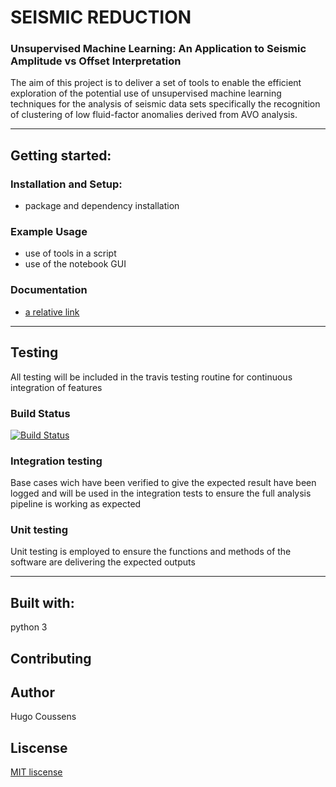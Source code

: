 # SEISMIC REDUCTION 
### Unsupervised Machine Learning: An Application to Seismic Amplitude vs Offset Interpretation ###

The aim of this project is to deliver a set of tools to enable the efficient exploration of the potential use of unsupervised machine learning techniques for the analysis of seismic data sets specifically the recognition of clustering of low fluid-factor anomalies derived from AVO analysis.

---

## Getting started:

### Installation and Setup:
- package and dependency installation

### Example Usage
- use of tools in a script
- use of the notebook GUI

### Documentation
- [a relative link](https://github.com/msc-acse/acse-9-independent-research-project-coush001/tree/testing/index.html)

---

## Testing
All testing will be included in the travis testing routine for continuous integration of features

### Build Status
[![Build Status](https://travis-ci.com/msc-acse/acse-9-independent-research-project-coush001.svg?branch=master)](https://travis-ci.com/msc-acse/acse-9-independent-research-project-coush001)

### Integration testing
Base cases wich have been verified to give the expected result have been logged and will be used in the integration tests to ensure the full analysis pipeline is working as expected

### Unit testing
Unit testing is employed to ensure the functions and methods of the software are delivering the expected outputs

---

## Built with:
python 3

## Contributing

## Author
Hugo Coussens

## Liscense
[MIT liscense](https://github.com/msc-acse/acse-9-independent-research-project-coush001/LISCENSE)

